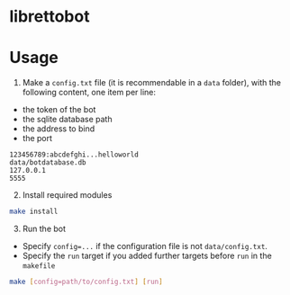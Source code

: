 # librettobot

# Usage
1. Make a `config.txt` file (it is recommendable in a `data` folder),
with the following content, one item per line:
  - the token of the bot
  - the sqlite database path
  - the address to bind
  - the port

  ```
  123456789:abcdefghi...helloworld
  data/botdatabase.db
  127.0.0.1
  5555
  ```

2. Install required modules

  ```bash
  make install
  ```

3. Run the bot
  - Specify `config=...` if the configuration file is not `data/config.txt`.
  - Specify the `run` target if you added further targets before `run`
  in the `makefile`

  ```bash
  make [config=path/to/config.txt] [run]
  ```
